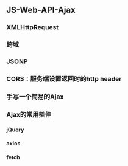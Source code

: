 ## JS-Web-API-Ajax

### XMLHttpRequest

### 跨域

### JSONP

### CORS：服务端设置返回时的http header

### 手写一个简易的Ajax

### Ajax的常用插件

#### jQuery

#### axios

#### fetch
        